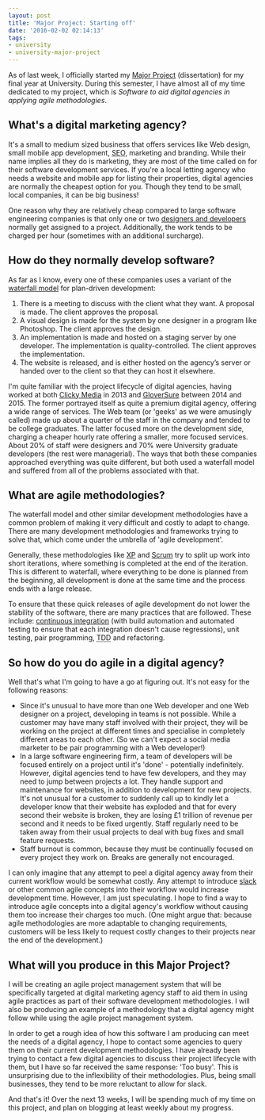 ```yaml
---
layout: post
title: 'Major Project: Starting off'
date: '2016-02-02 02:14:13'
tags:
- university
- university-major-project
---
```


As of last week, I officially started my [Major Project](//www.aber.ac.uk/en/modules/2016/?m=CS39440) (dissertation) for my final year at University. During this semester, I have almost all of my time dedicated to my project, which is *Software to aid digital agencies in applying agile methodologies*.

## What's a digital marketing agency?
It's a small to medium sized business that offers services like Web design, small mobile app development, <abbr title="Search Engine Optimisation">SEO</abbr>, marketing and branding. While their name implies all they do is marketing, they are most of the time called on for their software development services. If you're a local letting agency who needs a website and mobile app for listing their properties, digital agencies are normally the cheapest option for you. Though they tend to be small, local companies, it can be big business!

One reason why they are relatively cheap compared to large software engineering companies is that only one or two [designers and developers](https://en.wikipedia.org/wiki/Digital_marketing_engineer) normally get assigned to a project. Additionally, the work tends to be charged per hour (sometimes with an additional surcharge).

## How do they normally develop software?
As far as I know, every one of these companies uses a variant of the [waterfall model](https://en.wikipedia.org/wiki/Waterfall_model) for plan-driven development:

1. There is a meeting to discuss with the client what they want. A proposal is made. The client approves the proposal.
2. A visual design is made for the system by one designer in a program like Photoshop. The client approves the design.
3. An implementation is made and hosted on a staging server by one developer. The implementation is quality-controlled. The client approves the implementation.
4. The website is released, and is either hosted on the agency’s server or handed over to the client so that they can host it elsewhere.

I'm quite familiar with the project lifecycle of digital agencies, having worked at both [Clicky Media](https://clicky.co.uk/) in 2013 and [GloverSure](http://www.gloversure.co.uk/) between 2014 and 2015. The former portrayed itself as quite a premium digital agency, offering a wide range of services. The Web team (or 'geeks' as we were amusingly called) made up about a quarter of the staff in the company and tended to be college graduates. The latter focused more on the development side, charging a cheaper hourly rate offering a smaller, more focused services. About 20% of staff were designers and 70% were University graduate developers (the rest were managerial). The ways that both these companies approached everything was quite different, but both used a waterfall model and suffered from all of the problems associated with that.

## What are agile methodologies?
The waterfall model and other similar development methodologies have a common problem of making it very difficult and costly to adapt to change. There are many development methodologies and frameworks trying to solve that, which come under the umbrella of 'agile development'.

Generally, these methodologies like [XP](https://en.wikipedia.org/wiki/Extreme_programming) and [Scrum](https://en.wikipedia.org/wiki/Scrum_%28software_development%29) try to split up work into short iterations, where something is completed at the end of the iteration. This is different to waterfall, where everything to be done is planned from the beginning, all development is done at the same time and the process ends with a large release.

To ensure that these quick releases of agile development do not lower the stability of the software, there are many practices that are followed. These include: [continuous integration](https://en.wikipedia.org/wiki/Continuous_integration) (with build automation and automated testing to ensure that each integration doesn't cause regressions), unit testing, pair programming, <abbr title="Test Driven Development">TDD</abbr> and refactoring.

## So how do you do agile in a digital agency?
Well that's what I'm going to have a go at figuring out. It's not easy for the following reasons:

* Since it's unusual to have more than one Web developer and one Web designer on a project, developing in teams is not possible. While a customer may have many staff involved with their project, they will be working on the project at different times and specialise in completely different areas to each other. (So we can't expect a social media marketer to be pair programming with a Web developer!)
* In a large software engineering firm, a team of developers will be focused entirely on a project until it's 'done' - potentially indefinitely. However, digital agencies tend to have few developers, and they may need to jump between projects a lot. They handle support and maintenance for websites, in addition to development for new projects. It's not unusual for a customer to suddenly call up to kindly let a developer know that their website has exploded and that for every second their website is broken, they are losing £1 trillion of revenue per second and it needs to be fixed urgently. Staff regularly need to be taken away from their usual projects to deal with bug fixes and small feature requests.
* Staff burnout is common, because they must be continually focused on every project they work on. Breaks are generally not encouraged.

I can only imagine that any attempt to peel a digital agency away from their current workflow would be somewhat costly. Any attempt to introduce [slack](http://www.everydaykanban.com/2012/07/27/slack-is-not-a-dirty-word-how-slack-can-improve-your-products/) or other common agile concepts into their workflow would increase development time. However, I am just speculating. I hope to find a way to introduce agile concepts into a digital agency's workflow without causing them too increase their charges too much. (One might argue that: because agile methodologies are more adaptable to changing requirements, customers will be less likely to request costly changes to their projects near the end of the development.)

## What will you produce in this Major Project?
I will be creating an agile project management system that will be specifically targeted at digital marketing agency staff to aid them in using agile practices as part of their software development methodologies. I will also be producing an example of a methodology that a digital agency might follow while using the agile project management system.

In order to get a rough idea of how this software I am producing can meet the needs of a digital agency, I hope to contact some agencies to query them on their current development methodologies. I have already been trying to contact a few digital agencies to discuss their project lifecycle with them, but I have so far received the same response: 'Too busy'. This is unsurprising due to the inflexibility of their methodologies. Plus, being small businesses, they tend to be more reluctant to allow for slack.

And that's it! Over the next 13 weeks, I will be spending much of my time on this project, and plan on blogging at least weekly about my progress.